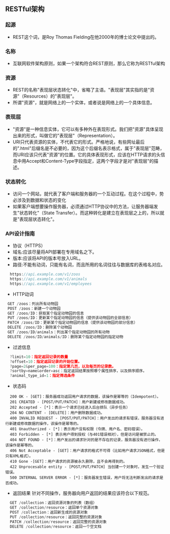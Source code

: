 ## RESTful架构

### 起源
* REST这个词，是Roy Thomas Fielding在他2000年的博士论文中提出的。

### 名称
* 互联网软件架构原则，如果一个架构符合REST原则，那么它称为RESTful架构

### 资源
* REST的名称"表现层状态转化"中，省略了主语。"表现层"其实指的是"资源"（Resources）的"表现层"。
* 所谓"资源"，就是网络上的一个实体，或者说是网络上的一个具体信息。

### 表现层
* "资源"是一种信息实体，它可以有多种外在表现形式。我们把"资源"具体呈现出来的形式，叫做它的"表现层"（Representation）。
* URI只代表资源的实体，不代表它的形式。严格地说，有些网址最后的".html"后缀名是不必要的，因为这个后缀名表示格式，属于"表现层"范畴，而URI应该只代表"资源"的位置。它的具体表现形式，应该在HTTP请求的头信息中用Accept和Content-Type字段指定，这两个字段才是对"表现层"的描述。

### 状态转化
* 访问一个网站，就代表了客户端和服务器的一个互动过程。在这个过程中，势必涉及到数据和状态的变化
* 如果客户端想要操作服务器，必须通过HTTP协议中的方法，让服务器端发生"状态转化"（State Transfer）。而这种转化是建立在表现层之上的，所以就是"表现层状态转化"。

### API设计指南
* 协议（HTTPS）
* 域名:应该尽量将API部署在专用域名之下。
* 版本:应该将API的版本号放入URL。
* 路径:不能有动词，只能有名词，而且所用的名词往往与数据库的表格名对应。
```javascript
  https://api.example.com/v1/zoos
  https://api.example.com/v1/animals
  https://api.example.com/v1/employees
```
* HTTP动词
```javascript
 GET /zoos：列出所有动物园
 POST /zoos：新建一个动物园
 GET /zoos/ID：获取某个指定动物园的信息
 PUT /zoos/ID：更新某个指定动物园的信息（提供该动物园的全部信息）
 PATCH /zoos/ID：更新某个指定动物园的信息（提供该动物园的部分信息）
 DELETE /zoos/ID：删除某个动物园
 GET /zoos/ID/animals：列出某个指定动物园的所有动物
 DELETE /zoos/ID/animals/ID：删除某个指定动物园的指定动物
```
* 过滤信息
```javascript
  ?limit=10：指定返回记录的数量
  ?offset=10：指定返回记录的开始位置。
  ?page=2&per_page=100：指定第几页，以及每页的记录数。
  ?sortby=name&order=asc：指定返回结果按照哪个属性排序，以及排序顺序。
  ?animal_type_id=1：指定筛选条件
```
* 状态码
```javascipt
  200 OK - [GET]：服务器成功返回用户请求的数据，该操作是幂等的（Idempotent）。
  201 CREATED - [POST/PUT/PATCH]：用户新建或修改数据成功。
  202 Accepted - [*]：表示一个请求已经进入后台排队（异步任务）
  204 NO CONTENT - [DELETE]：用户删除数据成功。
  400 INVALID REQUEST - [POST/PUT/PATCH]：用户发出的请求有错误，服务器没有进行新建或修改数据的操作，该操作是幂等的。
  401 Unauthorized - [*]：表示用户没有权限（令牌、用户名、密码错误）。
  403 Forbidden - [*] 表示用户得到授权（与401错误相对），但是访问是被禁止的。
  404 NOT FOUND - [*]：用户发出的请求针对的是不存在的记录，服务器没有进行操作，该操作是幂等的。
  406 Not Acceptable - [GET]：用户请求的格式不可得（比如用户请求JSON格式，但是只有XML格式）。
  410 Gone -[GET]：用户请求的资源被永久删除，且不会再得到的。
  422 Unprocesable entity - [POST/PUT/PATCH] 当创建一个对象时，发生一个验证错误。
  500 INTERNAL SERVER ERROR - [*]：服务器发生错误，用户将无法判断发出的请求是否成功。
```

* 返回结果
  针对不同操作，服务器向用户返回的结果应该符合以下规范。
```javascript
  GET /collection：返回资源对象的列表（数组）
  GET /collection/resource：返回单个资源对象
  POST /collection：返回新生成的资源对象
  PUT /collection/resource：返回完整的资源对象
  PATCH /collection/resource：返回完整的资源对象
  DELETE /collection/resource：返回一个空文档
```

